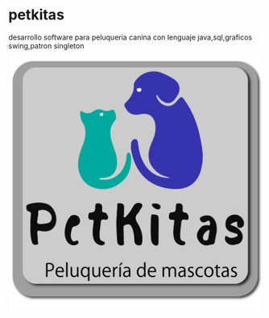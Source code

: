 # petkitas
desarrollo software para peluqueria canina con lenguaje java,sql,graficos swing,patron singleton

![](nuevo_logo_petkitas_b.png)
